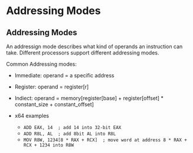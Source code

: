 # Addressing Modes

## Addressing Modes
An addressign mode describes what kind of operands an instruction can take.
Different processors support different addressing modes.

Common Addressing modes:
- Immediate: operand = a specific address
- Register: operand = register[r]
- Indiect: operand = memory[register[base] + register[offset] * constant_size + constant_offset]

- x64 examples
    - `ADD EAX, 14  ; add 14 into 32-bit EAX`
    - `ADD R8L, AL  ; add 8bit AL into R8L`
    - `MOV R8W, 1234[8 * RAX + RCX]  ; move word at address 8 * RAX + RCX + 1234 into R8W`
